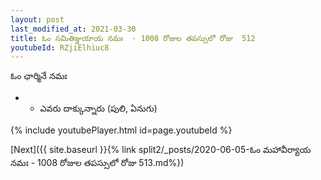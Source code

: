 ```yaml
---
layout: post
last_modified_at: 2021-03-30
title: ఓం సమితిఞ్జయాయ నమః  - 1008 రోజుల తపస్సులో రోజు  512
youtubeId: RZjiElhiuc8
---
```

 
 
 ఓం ఛార్మినే నమః  
 
 -  - ఎవరు దాక్కున్నారు (పులి, ఏనుగు) 
 
  
 
  
 
 
 
 
 
 


{% include youtubePlayer.html id=page.youtubeId %}
 
[Next]({{ site.baseurl }}{% link  split2/_posts/2020-06-05-ఓం మహావీర్యాయ నమః  - 1008 రోజుల తపస్సులో రోజు  513.md%})
 
